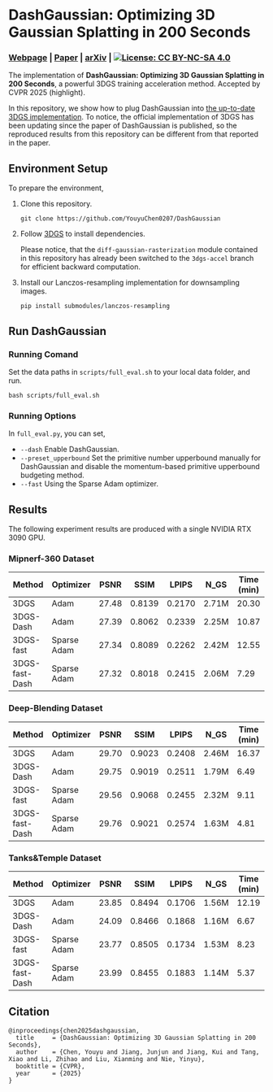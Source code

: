 # DashGaussian: Optimizing 3D Gaussian Splatting in 200 Seconds
### [Webpage](https://dashgaussian.github.io/) | [Paper](https://arxiv.org/pdf/2503.18402) | [arXiv](https://arxiv.org/abs/2503.18402) | [![License: CC BY-NC-SA 4.0](https://img.shields.io/badge/License-CC_BY--NC--SA_4.0-lightgrey.svg)](https://creativecommons.org/licenses/by-nc-sa/4.0/)

The implementation of **DashGaussian: Optimizing 3D Gaussian Splatting in 200 Seconds**, a powerful 3DGS training acceleration method. Accepted by CVPR 2025 (highlight).

In this repository, we show how to plug DashGaussian into [the up-to-date 3DGS implementation](https://github.com/graphdeco-inria/gaussian-splatting). 
To notice, the official implementation of 3DGS has been updating since the paper of DashGaussian is published, so the reproduced results from this repository can be different from that reported in the paper.

## Environment Setup
To prepare the environment, 

1. Clone this repository. 
	```
	git clone https://github.com/YouyuChen0207/DashGaussian
	```
2. Follow [3DGS](https://github.com/graphdeco-inria/gaussian-splatting) to install dependencies. 

	Please notice, that the ```diff-gaussian-rasterization``` module contained in this repository has already been switched to the ```3dgs-accel``` branch for efficient backward computation.
3. Install our Lanczos-resampling implementation for downsampling images. 
	```
	pip install submodules/lanczos-resampling
	```

## Run DashGaussian

### Running Comand
Set the data paths in ```scripts/full_eval.sh``` to your local data folder, and run.
```
bash scripts/full_eval.sh
```

### Running Options
In ```full_eval.py```, you can set, 
* ```--dash``` Enable DashGaussian.
* ```--preset_upperbound``` Set the primitive number upperbound manually for DashGaussian and disable the momentum-based primitive upperbound budgeting method. 
* ```--fast``` Using the Sparse Adam optimizer. 

## Results
The following experiment results are produced with a single NVIDIA RTX 3090 GPU.
### Mipnerf-360 Dataset
|  Method | Optimizer | PSNR | SSIM | LPIPS | N_GS | Time (min) |
|-----|-----|-----|-----|-----|-----|-----|
| 3DGS | Adam | 27.48 | 0.8139 | 0.2170 | 2.71M | 20.30 |
| 3DGS-Dash | Adam | 27.39 | 0.8062 | 0.2339 | 2.25M | 10.87 | 
| 3DGS-fast | Sparse Adam | 27.34 | 0.8089 | 0.2262 | 2.42M | 12.55 | 
3DGS-fast-Dash | Sparse Adam | 27.32 | 0.8018 | 0.2415 | 2.06M | 7.29

### Deep-Blending Dataset
|  Method | Optimizer | PSNR | SSIM | LPIPS | N_GS | Time (min) |
|-----|-----|-----|-----|-----|-----|-----|
| 3DGS | Adam | 29.70 | 0.9023 | 0.2408 | 2.46M | 16.37 |
| 3DGS-Dash | Adam | 29.75 | 0.9019 | 0.2511 | 1.79M | 6.49 | 
| 3DGS-fast | Sparse Adam | 29.56 | 0.9068 | 0.2455 | 2.32M | 9.11 | 
3DGS-fast-Dash | Sparse Adam | 29.76 | 0.9021 | 0.2574 | 1.63M | 4.81

### Tanks&Temple Dataset
|  Method | Optimizer | PSNR | SSIM | LPIPS | N_GS | Time (min) |
|-----|-----|-----|-----|-----|-----|-----|
| 3DGS | Adam | 23.85 | 0.8494 | 0.1706 | 1.56M | 12.19 |
| 3DGS-Dash | Adam | 24.09 | 0.8466 | 0.1868 | 1.16M | 6.67 | 
| 3DGS-fast | Sparse Adam | 23.77 | 0.8505 | 0.1734 | 1.53M | 8.23 | 
3DGS-fast-Dash | Sparse Adam | 23.99 | 0.8455 | 0.1883 | 1.14M | 5.37

## Citation
```
@inproceedings{chen2025dashgaussian,
  title     = {DashGaussian: Optimizing 3D Gaussian Splatting in 200 Seconds},
  author    = {Chen, Youyu and Jiang, Junjun and Jiang, Kui and Tang, Xiao and Li, Zhihao and Liu, Xianming and Nie, Yinyu},
  booktitle = {CVPR},
  year      = {2025}
}
```
